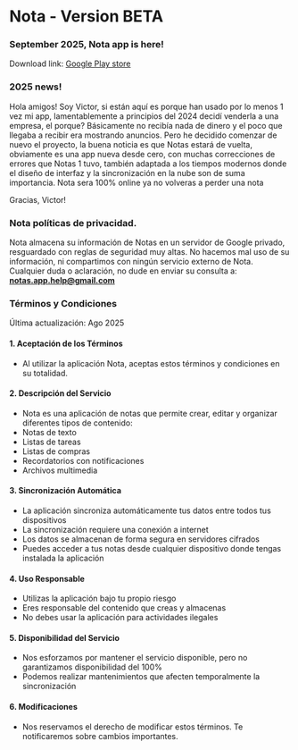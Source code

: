 # Nota - Version BETA

### September 2025, Nota app is here!

Download link:
[Google Play store](https://play.google.com/store/apps/details?id=victor_gonzalez_ollervidez.nota)


### 2025 news!
Hola amigos! Soy Victor, si están aquí es porque han usado por lo menos 1 vez mi app, lamentablemente a principios del 2024 decidí venderla a una empresa, el porque? Básicamente no recibía nada de dinero y el poco que llegaba a recibir era mostrando anuncios. Pero he decidido comenzar de nuevo el proyecto, la buena noticia es que Notas estará de vuelta, obviamente es una app nueva desde cero, con muchas correcciones de errores que Notas 1 tuvo, también adaptada a los tiempos modernos donde el diseño de interfaz y la sincronización en la nube son de suma importancia. Nota sera 100% online ya no volveras a perder una nota

Gracias, Victor!


### Nota políticas de privacidad.

Nota almacena su información de Notas en un servidor de Google privado, resguardado con reglas de seguridad muy altas. No hacemos mal uso de su información, ni compartimos con ningún servicio externo de Nota. Cualquier duda o aclaración, no dude en enviar su consulta a: **notas.app.help@gmail.com**

### Términos y Condiciones
 Última actualización: Ago 2025
 #### 1. Aceptación de los Términos
  * Al utilizar la aplicación Nota, aceptas estos términos y condiciones en su totalidad.
 #### 2. Descripción del Servicio
  * Nota es una aplicación de notas que permite crear, editar y organizar diferentes tipos de contenido:
   * Notas de texto
   * Listas de tareas
   * Listas de compras
   * Recordatorios con notificaciones
   * Archivos multimedia
 #### 3. Sincronización Automática
  * La aplicación sincroniza automáticamente tus datos entre todos tus dispositivos
  * La sincronización requiere una conexión a internet
  * Los datos se almacenan de forma segura en servidores cifrados
  * Puedes acceder a tus notas desde cualquier dispositivo donde tengas instalada la aplicación
 #### 4. Uso Responsable
  * Utilizas la aplicación bajo tu propio riesgo
  * Eres responsable del contenido que creas y almacenas
  * No debes usar la aplicación para actividades ilegales
 #### 5. Disponibilidad del Servicio
  * Nos esforzamos por mantener el servicio disponible, pero no garantizamos disponibilidad del 100%
  * Podemos realizar mantenimientos que afecten temporalmente la sincronización
 #### 6. Modificaciones
  * Nos reservamos el derecho de modificar estos términos. Te notificaremos sobre cambios importantes.

### 
